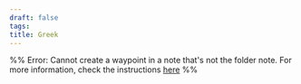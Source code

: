```yaml
---
draft: false
tags:
title: Greek
---
```


%% Error: Cannot create a waypoint in a note that's not the folder note. For more information, check the instructions [here](https://github.com/IdreesInc/Waypoint) %%
